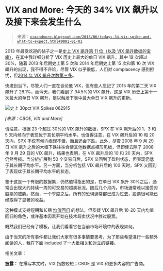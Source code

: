 <!--yml

类别：未分类

日期：2024-05-18 16:09:16

-->

# VIX and More: 今天的 34% VIX 飙升以及接下来会发生什么

> 来源：[`vixandmore.blogspot.com/2015/06/todays-34-vix-spike-and-what-to-expect.html#0001-01-01`](http://vixandmore.blogspot.com/2015/06/todays-34-vix-spike-and-what-to-expect.html#0001-01-01)

2013 年最受欢迎的帖子之一是[史上 VIX 飙升第 11 位（以及 VIX 飙升数据的宝库）](http://vixandmore.blogspot.com/2013/02/all-time-vix-spike-11-and-treasure.html)，在其中我详细分析了 VIX 历史上最大的单日 VIX 飙升。其中 19 次超过 30%，随着 2013 年后期史上第 5 次和 2014 年后期史上第 15 次和第 16 次 VIX 飙升的出现，我不得不评论，尽管 VIX 似乎很低，人们对 complacency 感到担忧，但[2014 年 VIX 飙升次数第三多](http://vixandmore.blogspot.com/2015/01/2014-had-third-highest-number-of-20-vix.html)。

快进到当下，尽管人们一直在谈论低 VIX，但有些人忘记了 2015 年的第二天 VIX 飙升了 28.1%，而今天，我们看到了 34.5%的 VIX 飙升，这是 VIX 历史上第十一次最大的单日 VIX 飙升，足以触发下表中最大单日 VIX 飙升的更新。

![史上 30pct VIX Spikes 062915](http://lh3.googleusercontent.com/-bbxdTePUB00/VZHxsSAc8YI/AAAAAAAAJho/YWUOlls4M44/s1600-h/History%252520of%25252030pct%252520VIX%252520Spikes%252520062915%25255B6%25255D.png)

*[来源：CBOE, VIX and More]*

请注意，根据 23 个超过 30%的 VIX 飙升的数据，SPX 在 VIX 飙升后的 1、3 和 5 天内倾向于表现优于其长期平均水平。也值得注意，在 VIX 飙升后的 10 和 20 天内，SPX 不仅有倾向表现不佳，而且还会下跌。此外，尽管 2008 年 9 月 29 日 VIX 飙升之后的大幅下跌往往会使其他数据点相形见绌，但即使去除了 2008 年 9 月 29 日的 VIX 飙升，结果也表明，在 VIX 飙升后的 10 和 20 天内，SPX 仍然亏损。当分析扩展到 50 个交易日后，SPX 又回到了盈利状态，但表现仍低于其长期平均水平。另一方面，当分析包括 VIX 飙升后的 100 天时，SPX 又回到了表现优于其长期平均水平的状态。

鉴于这是一个有限的数据集，仍然值得指出的是，在单日 VIX 飙升 30%之后，通常会出现大约持续一周的可交易的超卖状况，随后几个月内，市场通常难以接受对股票的威胁。然而，一个季度之后，所有的恐惧通常都已成为过去，股票很可能已经取得了显著的收益。

这种模式支持短期和长期 [均值回归](http://vixandmore.blogspot.com/search/label/mean%20reversion) 的想法，但质疑 VIX 飙升后 10-20 天内均值回归的角色，或许基本因素开始在技术超卖状况中胜过股票。

既然我们已经有了模板，让我们看看它在当前市场环境中的表现如何。

由于当天的所有事件都让我们大家有很多事情要思考，为了那些希望进行一些额外阅读的人，我在下面 included 了一大批相关和对立的链接。

相关文章：

**披露：** 在撰写本文时，VIX 指数较短；CBOE 是 VIX 和更多内容的广告商。
